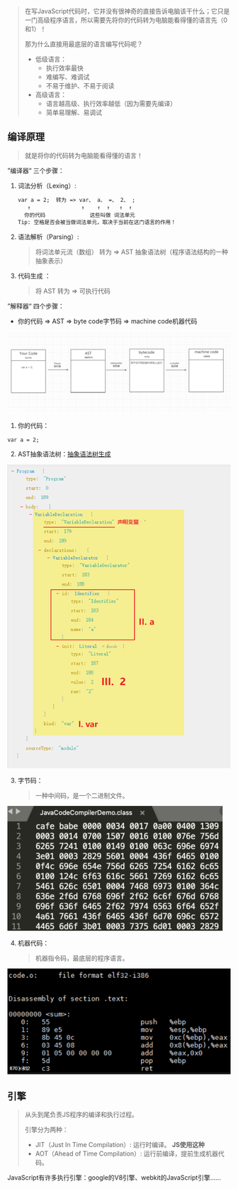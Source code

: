>    在写JavaScript代码时，它并没有很神奇的直接告诉电脑该干什么；它只是一门高级程序语言，所以需要先将你的代码转为电脑能看得懂的语言先（0和1）！
>
>   那为什么直接用最底层的语言编写代码呢？
>
> - 低级语言：
>   - 执行效率最快
>   - 难编写、难调试
>   - 不易于维护、不易于阅读
> - 高级语言：
>   - 语言越高级、执行效率越低（因为需要先编译）
>   - 简单易理解、易调试



## 编译原理

> 就是将你的代码转为电脑能看得懂的语言！

”编译器“ 三个步骤：

1. 词法分析（Lexing）: 

   ```markdown
   var a = 2;  转为 => var、 a、 =、 2、 ;
      ↑                ↑    ↑  ↑   ↑  ↑
     你的代码              这些叫做 词法单元
   Tip: 空格是否会被当做词法单元，取决于当前在这门语言的作用！
   ```

2. 语法解析（Parsing）:

   > 将词法单元流（数组） 转为  =>  AST 抽象语法树（程序语法结构的一种抽象表示）

3. 代码生成 ：

   > 将 AST  转为 =>  可执行代码

”解释器“ 四个步骤：

- 你的代码 => AST => byte code字节码 => machine code机器代码

![解释过程](../../images/jsImg/解释器.png)

1. 你的代码：

```
var a = 2;
```

2. AST抽象语法树：[抽象语法树生成](https://astexplorer.net/)

![](../../images/jsImg/AST抽象语法树.png)

3. 字节码：

   > 一种中间码，是一个二进制文件。

![](../../images/jsImg/字节码.png)

4. 机器代码：

   > 机器指令码，最底层的程序语言。

![](../../images/jsImg/机器代码.png)



## 引擎

> 从头到尾负责JS程序的编译和执行过程。
>
> 引擎分为两种：
>
> - JIT（Just In Time Compilation）: 运行时编译。  **JS使用这种**
> - AOT（Ahead of Time Compilation）: 运行前编译，提前生成机器代码。

JavaScript有许多执行引擎：google的V8引擎、webkit的JavaScript引擎......

